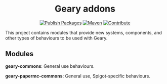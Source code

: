 <div align="center">

# Geary addons
[![Publish Packages](https://github.com/MineInAbyss/Geary-addons/actions/workflows/publish-packages.yml/badge.svg)](https://github.com/MineInAbyss/Geary-addons/actions/workflows/publish-packages.yml)
[![Maven](https://img.shields.io/maven-metadata/v?metadataUrl=https://repo.mineinabyss.com/releases/com/mineinabyss/geary-commons-papermc/maven-metadata.xml)](https://repo.mineinabyss.com/#/releases/com/mineinabyss/geary-commons-papermc)
[![Contribute](https://shields.io/badge/Contribute-e57be5?logo=github%20sponsors&style=flat&logoColor=white)](https://wiki.mineinabyss.com/contribute)
</div>

This project contains modules that provide new systems, components, and other types of behaviours to be used with Geary.

## Modules

**geary-commons**: General use behaviours.

**geary-papermc-commons**: General use, Spigot-specific behaviours. 
